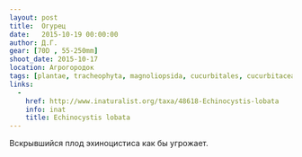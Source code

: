 ```yaml
---
layout: post
title:  Огурец
date:   2015-10-19 00:00:00
author: Д.Г.
gear: [70D , 55-250mm]
shoot_date: 2015-10-17
location: Агрогородок
tags: [plantae, tracheophyta, magnoliopsida, cucurbitales, cucurbitaceae, echinocystis, echinocystis lobata]
links:
  -
    href: http://www.inaturalist.org/taxa/48618-Echinocystis-lobata
    info: inat
    title: Echinocystis lobata
---
```


Вскрывшийся плод эхиноцистиса как бы угрожает.
